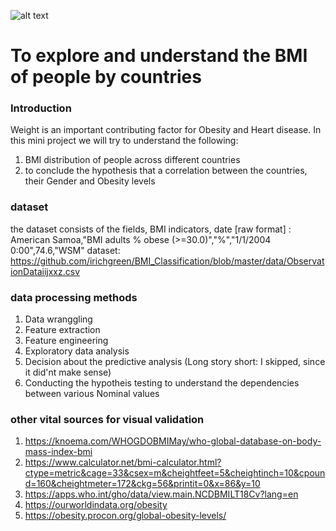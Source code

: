 ![alt text](https://media-cldnry.s-nbcnews.com/image/upload/rockcms/2021-12/211208-working-out-stock-mn-1310-55e1c7.jpg)
# To explore and understand the BMI of people by countries
### Introduction
Weight is an important contributing factor for Obesity and Heart disease. In this mini project we will try to understand the following:
1. BMI distribution of people across different countries
2. to conclude the hypothesis that a correlation between the countries, their Gender and Obesity levels

### dataset
the dataset consists of the fields, BMI indicators, date
[raw format] : American Samoa,"BMI adults % obese (>=30.0)","%","1/1/2004 0:00",74.6,"WSM"
dataset: https://github.com/irichgreen/BMI_Classification/blob/master/data/ObservationDataiijxxz.csv

### data processing methods
1. Data wranggling
2. Feature extraction
3. Feature engineering
4. Exploratory data analysis
5. Decision about the predictive analysis (Long story short: I skipped, since it did'nt make sense)
6. Conducting the hypotheis testing to understand the dependencies between various Nominal values

### other vital sources for visual validation
1. https://knoema.com/WHOGDOBMIMay/who-global-database-on-body-mass-index-bmi
2. https://www.calculator.net/bmi-calculator.html?ctype=metric&cage=33&csex=m&cheightfeet=5&cheightinch=10&cpound=160&cheightmeter=172&ckg=56&printit=0&x=86&y=10
3. https://apps.who.int/gho/data/view.main.NCDBMILT18Cv?lang=en
4. https://ourworldindata.org/obesity
5. https://obesity.procon.org/global-obesity-levels/
